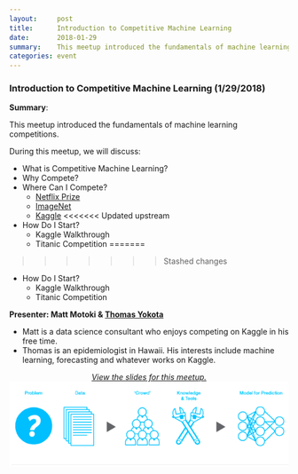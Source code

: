 ```yaml
---
layout:     post
title:      Introduction to Competitive Machine Learning
date:       2018-01-29
summary:    This meetup introduced the fundamentals of machine learning competitions.
categories: event
---
```


### Introduction to Competitive Machine Learning (1/29/2018)

**Summary**:

This meetup introduced the fundamentals of machine learning competitions.

During this meetup, we will discuss:
* What is Competitive Machine Learning?
* Why Compete?
* Where Can I Compete?
   * [Netflix Prize](https://en.wikipedia.org/wiki/Netflix_Prize)
   * [ImageNet](http://www.image-net.org/)
   * [Kaggle](https://www.kaggle.com)
<<<<<<< Updated upstream
* How Do I Start?
   * Kaggle Walkthrough
   * Titanic Competition
=======
>>>>>>> Stashed changes
* How Do I Start?
   * Kaggle Walkthrough
   * Titanic Competition


**Presenter: Matt Motoki & [Thomas Yokota](http://www.thomasyokota.com/)**
* Matt is a data science consultant who enjoys competing on Kaggle in his free time.
* Thomas is an epidemiologist in Hawaii. His interests include machine learning, forecasting and whatever works on Kaggle.


<p align="center" style="text-decoration:none;">
	<a href="https://www.slideshare.net/HawaiiMachineLearnin/introduction-to-competitive-machine-learning">
		<i>View the slides for this meetup.</i><br>
		<img src="https://github.com/hawaiimachinelearning/hawaiimachinelearning.github.io/raw/master/slides/kaggle_pipeline.png">
	</a>
</p>
